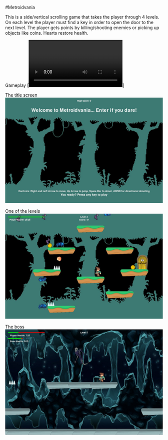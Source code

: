 #Metroidvania

This is a side/vertical scrolling game that takes the player through 4 levels. On each level the player must find a key in order to open the door to the next level. The player gets points by killing/shooting enemies or picking up objects like coins. Hearts restore health.

Gameplay
[![](Adventure_Game2.mov)]

The title screen
![](screenshot_title.jpg)

One of the levels
![](screenshot_lvl_3.jpg)

The boss
![](screenshot_boss.jpg)
